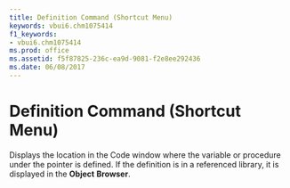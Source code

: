 ```yaml
---
title: Definition Command (Shortcut Menu)
keywords: vbui6.chm1075414
f1_keywords:
- vbui6.chm1075414
ms.prod: office
ms.assetid: f5f87825-236c-ea9d-9081-f2e8ee292436
ms.date: 06/08/2017
---
```



# Definition Command (Shortcut Menu)

Displays the location in the  Code window where the variable or procedure under the pointer is defined. If the definition is in a referenced library, it is displayed in the **Object** **Browser**.


